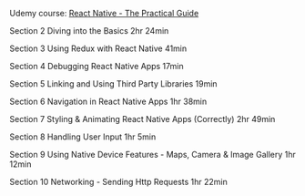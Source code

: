 Udemy course:
[React Native - The Practical Guide](https://www.udemy.com/react-native-the-practical-guide/learn/lecture/12481268#questions/6740459)


Section 2
Diving into the Basics
2hr 24min

Section 3
Using Redux with React Native
41min

Section 4
Debugging React Native Apps
17min

Section 5
Linking and Using Third Party Libraries
19min

Section 6
Navigation in React Native Apps
1hr 38min

Section 7
Styling & Animating React Native Apps (Correctly)
2hr 49min


Section 8
Handling User Input
1hr 5min

Section 9
Using Native Device Features - Maps, Camera & Image Gallery
1hr 12min

Section 10
Networking - Sending Http Requests
1hr 22min
